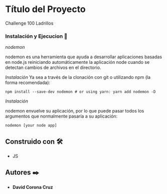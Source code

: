 # Título del Proyecto

Challenge 100 Ladrillos



### Instalación y Ejecucion 🔧

_nodemon_

nodemon es una herramienta que ayuda a desarrollar aplicaciones basadas en node.js reiniciando automáticamente la aplicación node cuando se detectan cambios de archivos en el directorio.


_Instalación_
Ya sea a través de la clonación con git o utilizando npm (la forma recomendada):
```
npm install --save-dev nodemon # or using yarn: yarn add nodemon -D
```

_Instalación_

nodemon envuelve su aplicación, por lo que puede pasar todos los argumentos que normalmente pasaría a su aplicación:
```
nodemon [your node app]
```

## Construido con 🛠️

* JS

## Autores ✒️

* **David Corona Cruz**
